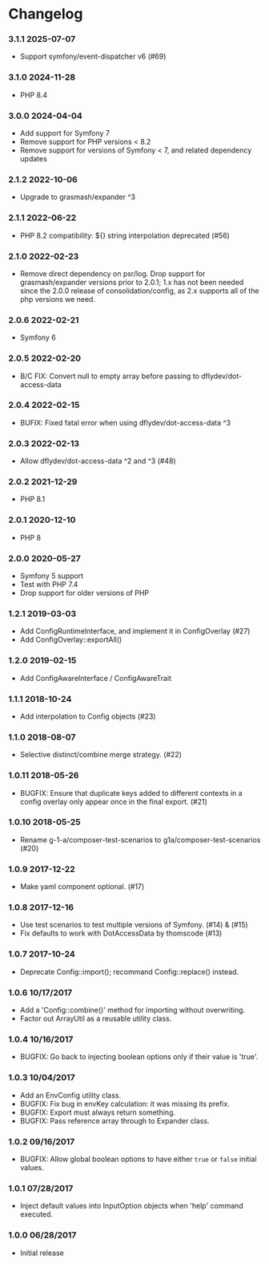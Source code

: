 # Changelog

### 3.1.1 2025-07-07

* Support symfony/event-dispatcher v6 (#69)

### 3.1.0 2024-11-28

* PHP 8.4

### 3.0.0 2024-04-04

* Add support for Symfony 7
* Remove support for PHP versions < 8.2
* Remove support for versions of Symfony < 7, and related dependency updates

### 2.1.2 2022-10-06

* Upgrade to grasmash/expander ^3

### 2.1.1 2022-06-22

* PHP 8.2 compatibility: ${} string interpolation deprecated (#56)

### 2.1.0 2022-02-23

* Remove direct dependency on psr/log. Drop support for grasmash/expander versions prior to 2.0.1; 1.x has not been needed since the 2.0.0 release of consolidation/config, as 2.x supports all of the php versions we need.

### 2.0.6 2022-02-21

* Symfony 6

### 2.0.5 2022-02-20

* B/C FIX: Convert null to empty array before passing to dflydev/dot-access-data

### 2.0.4 2022-02-15

* BUFIX: Fixed fatal error when using dflydev/dot-access-data ^3

### 2.0.3 2022-02-13

* Allow dflydev/dot-access-data ^2 and ^3 (#48)

### 2.0.2 2021-12-29

* PHP 8.1

### 2.0.1 2020-12-10

* PHP 8

### 2.0.0 2020-05-27

* Symfony 5 support
* Test with PHP 7.4
* Drop support for older versions of PHP

### 1.2.1 2019-03-03

* Add ConfigRuntimeInterface, and implement it in ConfigOverlay (#27)
* Add ConfigOverlay::exportAll()

### 1.2.0 2019-02-15

* Add ConfigAwareInterface / ConfigAwareTrait

### 1.1.1 2018-10-24

* Add interpolation to Config objects (#23)

### 1.1.0 2018-08-07

* Selective distinct/combine merge strategy. (#22)

### 1.0.11 2018-05-26

* BUGFIX: Ensure that duplicate keys added to different contexts in a config overlay only appear once in the final export. (#21)

### 1.0.10 2018-05-25

* Rename g-1-a/composer-test-scenarios to g1a/composer-test-scenarios (#20)

### 1.0.9 2017-12-22

* Make yaml component optional. (#17)

### 1.0.8 2017-12-16

* Use test scenarios to test multiple versions of Symfony. (#14) & (#15)
* Fix defaults to work with DotAccessData by thomscode (#13)

### 1.0.7 2017-10-24

* Deprecate Config::import(); recommand Config::replace() instead.

### 1.0.6 10/17/2017

* Add a 'Config::combine()' method for importing without overwriting.
* Factor out ArrayUtil as a reusable utility class.

### 1.0.4 10/16/2017

* BUGFIX: Go back to injecting boolean options only if their value is 'true'.

### 1.0.3 10/04/2017

* Add an EnvConfig utility class.
* BUGFIX: Fix bug in envKey calculation: it was missing its prefix.
* BUGFIX: Export must always return something.
* BUGFIX: Pass reference array through to Expander class.

### 1.0.2 09/16/2017

* BUGFIX: Allow global boolean options to have either `true` or `false` initial values.

### 1.0.1 07/28/2017

* Inject default values into InputOption objects when 'help' command executed.

### 1.0.0 06/28/2017

* Initial release

